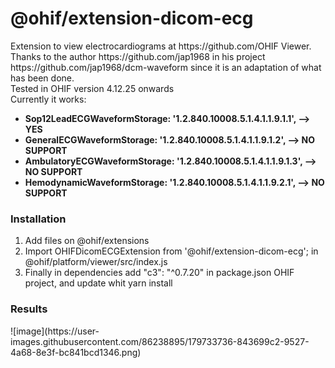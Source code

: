 <h1>@ohif/extension-dicom-ecg</h1>
Extension to view electrocardiograms at https://github.com/OHIF Viewer.</br>
Thanks to the author https://github.com/jap1968 in his project https://github.com/jap1968/dcm-waveform since it is an adaptation of what has been done.</br>
Tested in OHIF version 4.12.25 onwards</br>
Currently it works:</br>
<ul>
  <li><strong>Sop12LeadECGWaveformStorage: '1.2.840.10008.5.1.4.1.1.9.1.1', --> YES</strong></li>
  <li><strong>GeneralECGWaveformStorage: '1.2.840.10008.5.1.4.1.1.9.1.2', --> NO SUPPORT</strong></li>
  <li><strong>AmbulatoryECGWaveformStorage: '1.2.840.10008.5.1.4.1.1.9.1.3', --> NO SUPPORT</strong></li>
  <li><strong>HemodynamicWaveformStorage: '1.2.840.10008.5.1.4.1.1.9.2.1', --> NO SUPPORT</strong></li>
</ul>

<h3>Installation</h3>
<ol>
  <li>Add files on @ohif/extensions</li>
  <li>Import OHIFDicomECGExtension from '@ohif/extension-dicom-ecg'; in @ohif/platform/viewer/src/index.js</li>
  <li>Finally in dependencies add "c3": "^0.7.20" in package.json OHIF project, and update whit yarn install</li>
</ol>

<h3>Results</h3>
![image](https://user-images.githubusercontent.com/86238895/179733736-843699c2-9527-4a68-8e3f-bc841bcd1346.png)
